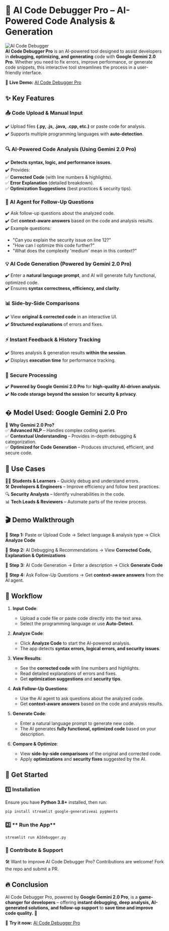 # 🚀 AI Code Debugger Pro – AI-Powered Code Analysis & Generation  

![AI Code Debugger](https://img.shields.io/badge/Made_with-Google_Gemini_2.0_Pro-blue?style=flat-square&logo=googlecloud)  
**AI Code Debugger Pro** is an AI-powered tool designed to assist developers in **debugging, optimizing, and generating** code with **Google Gemini 2.0 Pro**. Whether you need to fix errors, improve performance, or generate code snippets, this interactive tool streamlines the process in a user-friendly interface.  

🔗 **Live Demo:** [AI Code Debugger Pro](https://ai-code-debuggeer.streamlit.app//)  

## ✨ Key Features  

### 📤 **Code Upload & Manual Input**  
✔️ Upload files **(.py, .js, .java, .cpp, etc.)** or paste code for analysis.  
✔️ Supports multiple programming languages with **auto-detection**.  

### 🔍 **AI-Powered Code Analysis** (Using Gemini 2.0 Pro)  
✔️ **Detects syntax, logic, and performance issues.**  
✔️ Provides:  
   ✅ **Corrected Code** (with line numbers & highlights).  
   ✅ **Error Explanation** (detailed breakdown).  
   ✅ **Optimization Suggestions** (best practices & security tips).  

### 🤖 **AI Agent for Follow-Up Questions**  
✔️ Ask follow-up questions about the analyzed code.  
✔️ Get **context-aware answers** based on the code and analysis results.  
✔️ Example questions:  
   - "Can you explain the security issue on line 12?"  
   - "How can I optimize this code further?"  
   - "What does the complexity 'medium' mean in this context?"  

### 💡 **AI Code Generation** (Powered by Gemini 2.0 Pro)  
✔️ Enter a **natural language prompt**, and AI will generate fully functional, optimized code.  
✔️ Ensures **syntax correctness, efficiency, and clarity**.  

### 📊 **Side-by-Side Comparisons**  
✔️ View **original & corrected code** in an interactive UI.  
✔️ **Structured explanations** of errors and fixes.  

### ⚡ **Instant Feedback & History Tracking**  
✔️ Stores analysis & generation results **within the session**.  
✔️ Displays **execution time** for performance tracking.  

### 🔐 **Secure Processing**  
✔️ **Powered by Google Gemini 2.0 Pro** for **high-quality AI-driven analysis**.  
✔️ **No code storage beyond the session** for **security & privacy**.  

## � **Model Used: Google Gemini 2.0 Pro**  

🔹 **Why Gemini 2.0 Pro?**  
✅ **Advanced NLP** – Handles complex coding queries.  
✅ **Contextual Understanding** – Provides in-depth debugging & categorization.  
✅ **Optimized for Code Generation** – Produces structured, efficient, and secure code.  

## 🎯 **Use Cases**  

👩‍💻 **Students & Learners** – Quickly debug and understand errors.  
🛠️ **Developers & Engineers** – Improve efficiency and follow best practices.  
🔍 **Security Analysts** – Identify vulnerabilities in the code.  
📊 **Tech Leads & Reviewers** – Automate parts of the review process.  

## 🎬 **Demo Walkthrough**  

🔹 **Step 1:** Paste or Upload Code → Select language & analysis type → Click **Analyze Code**  

🔹 **Step 2:** AI Debugging & Recommendations → View **Corrected Code, Explanation & Optimizations**  

🔹 **Step 3:** AI Code Generation → Enter a description → Click **Generate Code**  

🔹 **Step 4:** Ask Follow-Up Questions → Get **context-aware answers** from the AI agent.  

## 🔄 **Workflow**  

1. **Input Code**:  
   - Upload a code file or paste code directly into the text area.  
   - Select the programming language or use **Auto-Detect**.  

2. **Analyze Code**:  
   - Click **Analyze Code** to start the AI-powered analysis.  
   - The app detects **syntax errors, logical errors, and security issues**.  

3. **View Results**:  
   - See the **corrected code** with line numbers and highlights.  
   - Read detailed explanations of errors and fixes.  
   - Get **optimization suggestions** and **security tips**.  

4. **Ask Follow-Up Questions**:  
   - Use the AI agent to ask questions about the analyzed code.  
   - Get **context-aware answers** based on the code and analysis results.  

5. **Generate Code**:  
   - Enter a natural language prompt to generate new code.  
   - The AI generates **fully functional, optimized code** based on your description.  

6. **Compare & Optimize**:  
   - View **side-by-side comparisons** of the original and corrected code.  
   - Apply **optimizations** and **security fixes** suggested by the AI.  

## 🚀 **Get Started**  

### 1️⃣ **Installation**  
Ensure you have **Python 3.8+** installed, then run:  

```bash
pip install streamlit google-generativeai pygments
```
### 2️⃣ ** Run the App** 
```bash
streamlit run AIdebugger.py
```
### 🌟 Contribute & Support ### 
🛠️ Want to improve AI Code Debugger Pro? Contributions are welcome! Fork the repo and submit a PR.

## 🔥 **Conclusion**  

AI Code Debugger Pro, powered by **Google Gemini 2.0 Pro**, is a **game-changer for developers** – offering **instant debugging, deep analysis, AI-generated solutions, and follow-up support** to **save time and improve code quality.** 🚀  

🔗 **Try it now:** [AI Code Debugger Pro](https://ai-code-debugger.streamlit.app/)  


